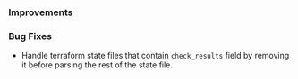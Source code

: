 ### Improvements

### Bug Fixes
 - Handle terraform state files that contain `check_results` field by removing it before parsing the rest of the state file.
